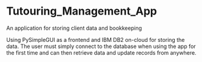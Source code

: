 # Tutouring_Management_App
An application for storing client data and bookkeeping

Using PySimpleGUI as a frontend and IBM DB2 on-cloud for storing the data.
The user must simply connect to the database when using the app for the first time and can then retrieve data and update records from anywhere.